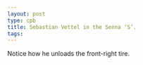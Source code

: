 ```yaml
---
layout: post
type: cpb
title: Sebastian Vettel in the Senna ‘S’.
tags: 
---
```

Notice how he unloads the front-right tire.
